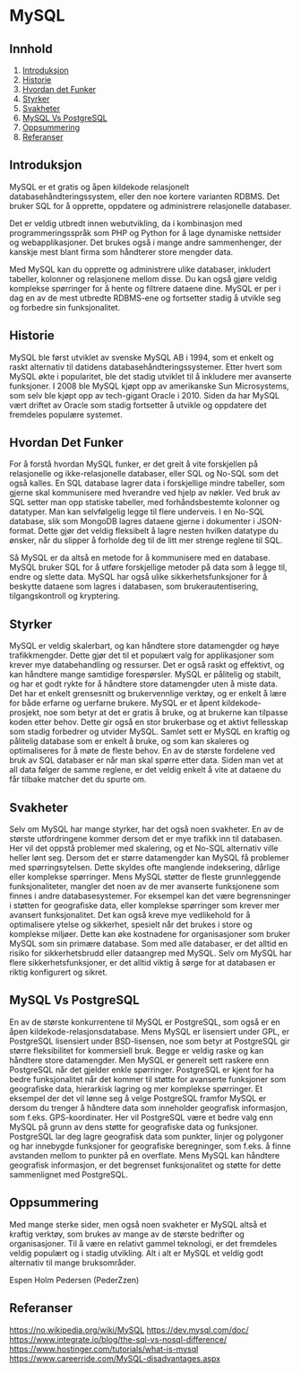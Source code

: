 # MySQL

## Innhold

1. [Introduksjon](#introduksjon)
2. [Historie](#historie)
3. [Hvordan det Funker](#hvordan-det-funker)
4. [Styrker](#styrker)
5. [Svakheter](#svakheter)
6. [MySQL Vs PostgreSQL](#mysql-vs-postgresql)
7. [Oppsummering](#oppsummering)
8. [Referanser](#referanser)

## Introduksjon

MySQL er et gratis og åpen kildekode relasjonelt databasehåndteringssystem, eller den noe kortere varianten RDBMS. Det bruker SQL for å opprette, oppdatere og administrere relasjonelle databaser.

Det er veldig utbredt innen webutvikling, da i kombinasjon med programmeringsspråk som PHP og Python for å lage dynamiske nettsider og webapplikasjoner. Det brukes også i mange andre sammenhenger, der kanskje mest blant firma som håndterer store mengder data.

Med MySQL kan du opprette og administrere ulike databaser, inkludert tabeller, kolonner og relasjonene mellom disse. Du kan også gjøre veldig komplekse spørringer for å hente og filtrere dataene dine. MySQL er per i dag en av de mest utbredte RDBMS-ene og fortsetter stadig å utvikle seg og forbedre sin funksjonalitet.

## Historie

MySQL ble først utviklet av svenske MySQL AB i 1994, som et enkelt og raskt alternativ til datidens databasehåndteringssystemer. Etter hvert som MySQL økte i popularitet, ble det stadig utviklet til å inkludere mer avanserte funksjoner. I 2008 ble MySQL kjøpt opp av amerikanske Sun Microsystems, som selv ble kjøpt opp av tech-gigant Oracle i 2010. Siden da har MySQL vært driftet av Oracle som stadig fortsetter å utvikle og oppdatere det fremdeles populære systemet.

## Hvordan Det Funker

For å forstå hvordan MySQL funker, er det greit å vite forskjellen på relasjonelle og ikke-relasjonelle databaser, eller SQL og No-SQL som det også kalles. En SQL database lagrer data i forskjellige mindre tabeller, som gjerne skal kommunisere med hverandre ved hjelp av nøkler. Ved bruk av SQL setter man opp statiske tabeller, med forhåndsbestemte kolonner og datatyper. Man kan selvfølgelig legge til flere underveis. I en No-SQL database, slik som MongoDB lagres dataene gjerne i dokumenter i JSON-format. Dette gjør det veldig fleksibelt å lagre nesten hvilken datatype du ønsker, når du slipper å forholde deg til de litt mer strenge reglene til SQL.

Så MySQL er da altså en metode for å kommunisere med en database. MySQL bruker SQL for å utføre forskjellige metoder på data som å legge til, endre og slette data. MySQL har også ulike sikkerhetsfunksjoner for å beskytte dataene som lagres i databasen, som brukerautentisering, tilgangskontroll og kryptering.

## Styrker

MySQL er veldig skalerbart, og kan håndtere store datamengder og høye trafikkmengder. Dette gjør det til et populært valg for applikasjoner som krever mye databehandling og ressurser. Det er også raskt og effektivt, og kan håndtere mange samtidige forespørsler. MySQL er pålitelig og stabilt, og har et godt rykte for å håndtere store datamengder uten å miste data. Det har et enkelt grensesnitt og brukervennlige verktøy, og er enkelt å lære for både erfarne og uerfarne brukere.
MySQL er et åpent kildekode-prosjekt, noe som betyr at det er gratis å bruke, og at brukerne kan tilpasse koden etter behov. Dette gir også en stor brukerbase og et aktivt fellesskap som stadig forbedrer og utvider MySQL. Samlet sett er MySQL en kraftig og pålitelig database som er enkelt å bruke, og som kan skaleres og optimaliseres for å møte de fleste behov.
En av de største fordelene ved bruk av SQL databaser er når man skal spørre etter data. Siden man vet at all data følger de samme reglene, er det veldig enkelt å vite at dataene du får tilbake matcher det du spurte om.

## Svakheter

Selv om MySQL har mange styrker, har det også noen svakheter. En av de største utfordringene kommer dersom det er mye trafikk inn til databasen. Her vil det oppstå problemer med skalering, og et No-SQL alternativ ville heller lønt seg. Dersom det er større datamengder kan MySQL få problemer med spørringsytelsen. Dette skyldes ofte manglende indeksering, dårlige eller komplekse spørringer.
Mens MySQL støtter de fleste grunnleggende funksjonaliteter, mangler det noen av de mer avanserte funksjonene som finnes i andre databasesystemer. For eksempel kan det være begrensninger i støtten for geografiske data, eller komplekse spørringer som krever mer avansert funksjonalitet.
Det kan også kreve mye vedlikehold for å optimalisere ytelse og sikkerhet, spesielt når det brukes i store og komplekse miljøer. Dette kan øke kostnadene for organisasjoner som bruker MySQL som sin primære database.
Som med alle databaser, er det alltid en risiko for sikkerhetsbrudd eller dataangrep med MySQL. Selv om MySQL har flere sikkerhetsfunksjoner, er det alltid viktig å sørge for at databasen er riktig konfigurert og sikret.

## MySQL Vs PostgreSQL

En av de største konkurrentene til MySQL er PostgreSQL, som også er en åpen kildekode-relasjonsdatabase. Mens MySQL er lisensiert under GPL, er PostgreSQL lisensiert under BSD-lisensen, noe som betyr at PostgreSQL gir større fleksibilitet for kommersiell bruk.
Begge er veldig raske og kan håndtere store datamengder. Men MySQL er generelt sett raskere enn PostgreSQL når det gjelder enkle spørringer. PostgreSQL er kjent for ha bedre funksjonalitet når det kommer til støtte for avanserte funksjoner som geografiske data, hierarkisk lagring og mer komplekse spørringer.
Et eksempel der det vil lønne seg å velge PostgreSQL framfor MySQL er dersom du trenger å håndtere data som inneholder geografisk informasjon, som f.eks. GPS-koordinater. Her vil PostgreSQL være et bedre valg enn MySQL på grunn av dens støtte for geografiske data og funksjoner. PostgreSQL lar deg lagre geografisk data som punkter, linjer og polygoner og har innebygde funksjoner for geografiske beregninger, som f.eks. å finne avstanden mellom to punkter på en overflate. Mens MySQL kan håndtere geografisk informasjon, er det begrenset funksjonalitet og støtte for dette sammenlignet med PostgreSQL.

## Oppsummering

Med mange sterke sider, men også noen svakheter er MySQL altså et kraftig verktøy, som brukes av mange av de største bedrifter og organisasjoner. Til å være en relativt gammel teknologi, er det fremdeles veldig populært og i stadig utvikling. Alt i alt er MySQL et veldig godt alternativ til mange bruksområder.

Espen Holm Pedersen (PederZzen)

## Referanser

https://no.wikipedia.org/wiki/MySQL
https://dev.mysql.com/doc/
https://www.integrate.io/blog/the-sql-vs-nosql-difference/
https://www.hostinger.com/tutorials/what-is-mysql
https://www.careerride.com/MySQL-disadvantages.aspx
